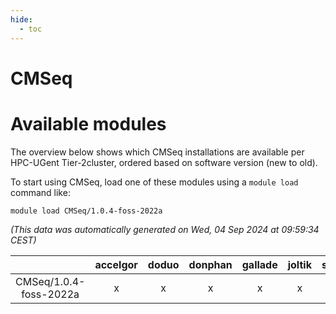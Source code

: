 ```yaml
---
hide:
  - toc
---
```


CMSeq
=====

# Available modules


The overview below shows which CMSeq installations are available per HPC-UGent Tier-2cluster, ordered based on software version (new to old).

To start using CMSeq, load one of these modules using a `module load` command like:

```shell
module load CMSeq/1.0.4-foss-2022a
```

*(This data was automatically generated on Wed, 04 Sep 2024 at 09:59:34 CEST)*  

| |accelgor|doduo|donphan|gallade|joltik|shinx|skitty|
| :---: | :---: | :---: | :---: | :---: | :---: | :---: | :---: |
|CMSeq/1.0.4-foss-2022a|x|x|x|x|x|-|x|
